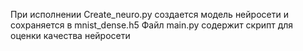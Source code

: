 При исполнении Create_neuro.py создается модель нейросети и сохраняется в mnist_dense.h5 
Файл main.py содержит скрипт для оценки качества нейросети
